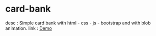 # card-bank
desc : Simple card bank with html - css -  js - bootstrap and with blob animation.
link : <a href="">Demo</a>
